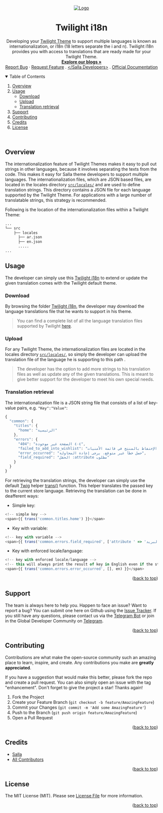 
<div id="top"></div>
<br />
<div align="center"> 
  <a href="https://salla.dev"> 
    <img src="https://salla.dev/wp-content/uploads/2023/03/1-Light.png" alt="Logo"> 
  </a>
  <h1 align="center">Twilight i18n</h1>
  <p align="center">
Developing your <a href="https://docs.salla.dev/docs/twilight-themes-documentation">Twilight Theme</a>   to support multiple languages is known as internationalization, or i18n (18 letters separate the i and n). Twilight i18n provides you with access to translations that are ready made for your Twilight Theme. 
    <br />
    <a href="https://salla.dev/"><strong>Explore our blogs »</strong></a>
    <br />
    <a href="https://github.com/SallaApp/twilight-i18n/issues/new">Report Bug</a> · 
    <a href="https://github.com/SallaApp/twilight-i18n/discussions/new">Request Feature</a> . <a href="https://t.me/salladev">&lt;/Salla Developers&gt;</a> . <a href="https://docs.salla.dev/docs/twilight-themes-documentation">Official Documentation</a> 
  </p>
</div>

<!-- TABLE OF CONTENTS -->
<details open>
  <summary>Table of Contents</summary>
<ol>
<li><a  href="#overview">Overview</a></li>
<li><a  href="#usage">Usage</a>
<ul>
<li><a  href="#upload">Download</a></li>
<li><a  href="#download">Upload</a></li>
<li><a  href="#translation-retrieval">Translation retrieval</a></li>
</ul>
</li>

<li><a  href="#support">Support</a></li>
<li><a  href="#contributing">Contributing</a></li>
<li><a  href="#credits">Credits</a></li>
<li><a  href="#license">License</a></li>
</ol>
</details>

<br>

## Overview
The internationalization feature of Twilight Themes makes it easy to pull out strings in other languages, because it involves separating the texts from the code. This makes it easy for Salla theme developers to support multiple languages. The internationalization files, which are JSON based files, are located in the locales directory [`src/locales/`](https://github.com/SallaApp/theme-raed/tree/master/src/locales) and are used to define translation strings. This directory contains a JSON file for each language supported by the Twilight Theme. For applications with a large number of translatable strings, this strategy is recommended.

Following is the location of the internationalization files within a Twilight Theme:

```sh
...
└── src 
    ├── locales
      ├── ar.json
      ├── en.json
      .....
...
```
 
## Usage 
The developer can simply use this [Twilight i18n](https://github.com/SallaApp/twilight-i18n/tree/master/locales) to extend or update the given translation comes with the Twilight default theme.

### Download
By browsing the folder [Twilight i18n](https://github.com/SallaApp/twilight-i18n/tree/master/locales), the developer may download the language translations file that he wants to support in his theme. 
> You can find a complete list of all the language translation files supported by Twilight [here](https://localazy.com/p/twilight).

### Upload 
For any Twilight Theme, the  internationalization files are located in the locales directory [`src/locales/`](https://github.com/SallaApp/theme-raed/tree/master/src/locales), so simply the developer can upload the translation file of the language he is supporting to this path .

> The developer has the option to add more strings to his translation files as well as update any of the given translations. This is meant to give better support for the developer to meet his own special needs.

### Translation retrieval
The internationalization file is a JSON string file that consists of a list of key-value pairs, e.g. `"Key":"Value"`:
```js
{
  "common": {
    "titles": {
      "home": "الرئيسية"
    },
    "errors": {
      "404": "٤٠٤ الصفحة غير موجودة",
      "failed_to_add_into_wishlist": "تعذر الإحتفاظ بالمنتج في قائمة الأمنيات!",
      "error_occurred": "حصل خطأ غير متوقع، يرجى إعادة المحاولة",
      "field_required": "الحقل :attribute مطلوب"
    }
  }
}

```
For retrieving the translation strings, the developer can simply use the default [Twig](https://twig.symfony.com/) helper [trans()](https://salla.stoplight.io/docs/twilight-themes-documentation/afad4e4ff0cda-twilight-flavoured-twig#trans) function. This helper translates the passed key to the current store language. Retrieving the translation can be done in deafferent ways:

- Simple key: 
```js
<!-- simple key -->
<span>{{ trans('common.titles.home') }}</span>
```

- Key with variable:
```js
<!-- key with variable -->
<span>{{ trans('common.errors.field_required', ['attribute ' => 'البريد']) }}</span>
```

- Key with enforced locale/language:
```js
<!-- key with enforced locale/language -->
<!-- this will always print the result of key in English even if the store has different default language -->
<span>{{ trans('common.errors.error_occurred', [], en) }}</span>
```

<p align="right">(<a href="#top">back to top</a>)</p>

## Support

The team is always here to help you. Happen to face an issue? Want to report a bug? You can submit one here on Github using the [Issue Tracker](https://github.com/SallaApp/theme-raed/issues/new). If you still have any questions, please contact us via the [Telegram Bot](https://t.me/SallaSupportBot) or join in the Global Developer Community on [Telegram](https://t.me/salladev).

<p align="right">(<a href="#top">back to top</a>)</p>

## Contributing

Contributions are what make the open-source community such an amazing place to learn, inspire, and create.
Any contributions you make are **greatly appreciated**.

If you have a suggestion that would make this better, please fork the repo and create a pull request.
You can also simply open an issue with the tag "enhancement". Don't forget to give the project a star! Thanks again!

1. Fork the Project
2. Create your Feature Branch (`git checkout -b feature/AmazingFeature`)
3. Commit your Changes (`git commit -m 'Add some AmazingFeature'`)
4. Push to the Branch (`git push origin feature/AmazingFeature`)
5. Open a Pull Request

<p align="right">(<a href="#top">back to top</a>)</p>

## Credits
- [Salla](https://github.com/sallaApp)
- [All Contributors](../../contributors)
<p align="right">(<a href="#top">back to top</a>)</p>

## License
The MIT License (MIT). Please see [License File](LICENSE.md) for more information.
<p align="right">(<a href="#top">back to top</a>)</p>
